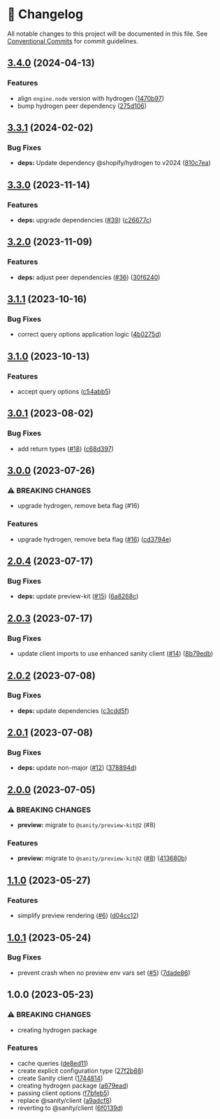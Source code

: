 <!-- markdownlint-disable --><!-- textlint-disable -->

# 📓 Changelog

All notable changes to this project will be documented in this file. See
[Conventional Commits](https://conventionalcommits.org) for commit guidelines.

## [3.4.0](https://github.com/sanity-io/hydrogen-sanity/compare/v3.3.1...v3.4.0) (2024-04-13)

### Features

- align `engine.node` version with hydrogen ([1470b97](https://github.com/sanity-io/hydrogen-sanity/commit/1470b9768468b15609c714e683164fb0dee8b27f))
- bump hydrogen peer dependency ([275d106](https://github.com/sanity-io/hydrogen-sanity/commit/275d10662baf4bd59437895f44bc27d7baac482f))

## [3.3.1](https://github.com/sanity-io/hydrogen-sanity/compare/v3.3.0...v3.3.1) (2024-02-02)

### Bug Fixes

- **deps:** Update dependency @shopify/hydrogen to v2024 ([810c7ea](https://github.com/sanity-io/hydrogen-sanity/commit/810c7ea9abdf9424fcb1ade16a60b5723a0613ed))

## [3.3.0](https://github.com/sanity-io/hydrogen-sanity/compare/v3.2.0...v3.3.0) (2023-11-14)

### Features

- **deps:** upgrade dependencies ([#39](https://github.com/sanity-io/hydrogen-sanity/issues/39)) ([c26677c](https://github.com/sanity-io/hydrogen-sanity/commit/c26677c032f8f13c93499f2f92502f1d0e109977))

## [3.2.0](https://github.com/sanity-io/hydrogen-sanity/compare/v3.1.1...v3.2.0) (2023-11-09)

### Features

- **deps:** adjust peer dependencies ([#36](https://github.com/sanity-io/hydrogen-sanity/issues/36)) ([30f6240](https://github.com/sanity-io/hydrogen-sanity/commit/30f62401f8459c238d86cfcaf40b7431ccb89e6c))

## [3.1.1](https://github.com/sanity-io/hydrogen-sanity/compare/v3.1.0...v3.1.1) (2023-10-16)

### Bug Fixes

- correct query options application logic ([4b0275d](https://github.com/sanity-io/hydrogen-sanity/commit/4b0275d8e39e56022f8a3db44bb12cf7bd6ced18))

## [3.1.0](https://github.com/sanity-io/hydrogen-sanity/compare/v3.0.1...v3.1.0) (2023-10-13)

### Features

- accept query options ([c54abb5](https://github.com/sanity-io/hydrogen-sanity/commit/c54abb544e18d5e38dc52ac3214c5eb7efd3670f))

## [3.0.1](https://github.com/sanity-io/hydrogen-sanity/compare/v3.0.0...v3.0.1) (2023-08-02)

### Bug Fixes

- add return types ([#18](https://github.com/sanity-io/hydrogen-sanity/issues/18)) ([c68d397](https://github.com/sanity-io/hydrogen-sanity/commit/c68d397706ee420334cfdd25f4292349cfa8dde2))

## [3.0.0](https://github.com/sanity-io/hydrogen-sanity/compare/v2.0.4...v3.0.0) (2023-07-26)

### ⚠ BREAKING CHANGES

- upgrade hydrogen, remove beta flag (#16)

### Features

- upgrade hydrogen, remove beta flag ([#16](https://github.com/sanity-io/hydrogen-sanity/issues/16)) ([cd3794e](https://github.com/sanity-io/hydrogen-sanity/commit/cd3794e7ad330e145924110ab6f3393cc513f9f2))

## [2.0.4](https://github.com/sanity-io/hydrogen-sanity/compare/v2.0.3...v2.0.4) (2023-07-17)

### Bug Fixes

- **deps:** update preview-kit ([#15](https://github.com/sanity-io/hydrogen-sanity/issues/15)) ([6a8268c](https://github.com/sanity-io/hydrogen-sanity/commit/6a8268cab22987a580c3a09f62f6472632b23b63))

## [2.0.3](https://github.com/sanity-io/hydrogen-sanity/compare/v2.0.2...v2.0.3) (2023-07-17)

### Bug Fixes

- update client imports to use enhanced sanity client ([#14](https://github.com/sanity-io/hydrogen-sanity/issues/14)) ([8b79edb](https://github.com/sanity-io/hydrogen-sanity/commit/8b79edbe1d1bbbdeb33132eb0c51dab12fc654de))

## [2.0.2](https://github.com/sanity-io/hydrogen-sanity/compare/v2.0.1...v2.0.2) (2023-07-08)

### Bug Fixes

- **deps:** update dependencies ([c3cdd5f](https://github.com/sanity-io/hydrogen-sanity/commit/c3cdd5f60aef455999aefe4b9e46d22b9c7efd96))

## [2.0.1](https://github.com/sanity-io/hydrogen-sanity/compare/v2.0.0...v2.0.1) (2023-07-08)

### Bug Fixes

- **deps:** update non-major ([#12](https://github.com/sanity-io/hydrogen-sanity/issues/12)) ([378894d](https://github.com/sanity-io/hydrogen-sanity/commit/378894dedc72166b45b510c72c2803ecc390c328))

## [2.0.0](https://github.com/sanity-io/hydrogen-sanity/compare/v1.1.0...v2.0.0) (2023-07-05)

### ⚠ BREAKING CHANGES

- **preview:** migrate to `@sanity/preview-kit@2` (#8)

### Features

- **preview:** migrate to `@sanity/preview-kit@2` ([#8](https://github.com/sanity-io/hydrogen-sanity/issues/8)) ([413680b](https://github.com/sanity-io/hydrogen-sanity/commit/413680b4ac0b612a02da37baad7799f651f8ef6f))

## [1.1.0](https://github.com/sanity-io/hydrogen-sanity/compare/v1.0.1...v1.1.0) (2023-05-27)

### Features

- simplify preview rendering ([#6](https://github.com/sanity-io/hydrogen-sanity/issues/6)) ([d04cc12](https://github.com/sanity-io/hydrogen-sanity/commit/d04cc12a5c44e9701eef7b76989040387e46f1b5))

## [1.0.1](https://github.com/sanity-io/hydrogen-sanity/compare/v1.0.0...v1.0.1) (2023-05-24)

### Bug Fixes

- prevent crash when no preview env vars set ([#5](https://github.com/sanity-io/hydrogen-sanity/issues/5)) ([7dade86](https://github.com/sanity-io/hydrogen-sanity/commit/7dade865d9b098b4ad7a599f28b574969951c2a6))

## 1.0.0 (2023-05-23)

### ⚠ BREAKING CHANGES

- creating hydrogen package

### Features

- cache queries ([de8ed11](https://github.com/sanity-io/hydrogen-sanity/commit/de8ed11cfa9d8af6592029525886ca86a75f78ad))
- create explicit configuration type ([27f2b88](https://github.com/sanity-io/hydrogen-sanity/commit/27f2b885847d6726f1231aba24205fd734d2d7b4))
- create Sanity client ([1744814](https://github.com/sanity-io/hydrogen-sanity/commit/1744814c70bfdedf2d6db53b1695371aef954ace))
- creating hydrogen package ([a679ead](https://github.com/sanity-io/hydrogen-sanity/commit/a679eadce27b70d8e3a5cb2b5582b9295bba3263))
- passing client options ([f7bfeb5](https://github.com/sanity-io/hydrogen-sanity/commit/f7bfeb5dcb78d03e689471f0029144cad7d94271))
- replace @sanity/client ([a9adcf8](https://github.com/sanity-io/hydrogen-sanity/commit/a9adcf8552b2bcff35862f233bd934c1d14dde8b))
- reverting to @sanity/client ([6f0139d](https://github.com/sanity-io/hydrogen-sanity/commit/6f0139d246b821c9d3381553de86a6db648dcfe5))
